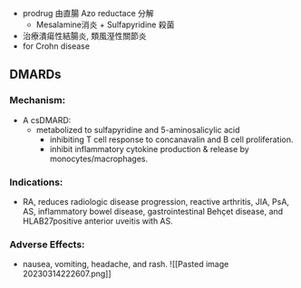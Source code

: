 - prodrug 由直腸 Azo reductace 分解
	- Mesalamine消炎 + Sulfapyridine 殺菌
- 治療潰瘍性結腸炎, 類風溼性關節炎
- for Crohn disease
## DMARDs
### Mechanism: 
- A csDMARD: 
	- metabolized to sulfapyridine and 5-aminosalicylic acid 
		- inhibiting T cell response to concanavalin and B cell proliferation. 
		- inhibit inflammatory cytokine production & release by monocytes/macrophages. 
### Indications: 
- RA, reduces radiologic disease progression, reactive arthritis, JIA, PsA, AS, inflammatory bowel disease, gastrointestinal Behçet disease, and HLAB27positive anterior uveitis with AS. 
### Adverse Effects: 
- nausea, vomiting, headache, and rash.
![[Pasted image 20230314222607.png]]